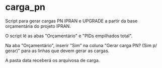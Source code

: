 # carga_pn
Script para gerar cargas PN IPRAN e UPGRADE a partir da base orçamentária do projeto IPRAN.

O script lê as abas "Orçamentário" e "PIDs empilhados total".

Na aba "Orçamentário", inserir "Sim" na coluna "Gerar carga PN? (Sim p/ gerar)" para as linhas que devem gerar as cargas.

A pasta data receberá os arquivosa de carga.